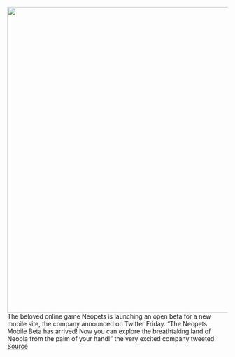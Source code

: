<img src='https://cdn.vox-cdn.com/thumbor/DjTWjLXpEaANt0UlkLiwZS_JQLA=/0x0:1800x1014/1200x800/filters:focal(756x363:1044x651)/cdn.vox-cdn.com/uploads/chorus_image/image/66903424/neopets_beta_big.0.jpg' width='700px' /><br/>
The beloved online game Neopets is launching an open beta for a new mobile site, the company announced on Twitter Friday. “The Neopets Mobile Beta has arrived! Now you can explore the breathtaking land of Neopia from the palm of your hand!” the very excited company tweeted.
<a href='https://www.theverge.com/2020/6/6/21282531/neopets-beta-mobile-site'> Source <a/>